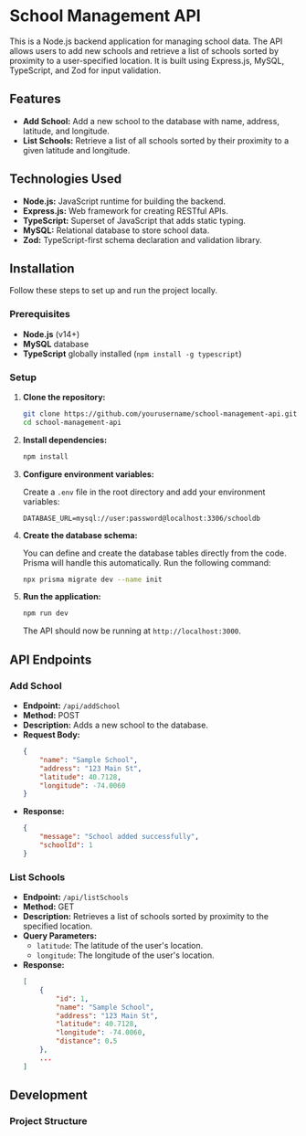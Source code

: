 # School Management API

This is a Node.js backend application for managing school data. The API allows users to add new schools and retrieve a list of schools sorted by proximity to a user-specified location. It is built using Express.js, MySQL, TypeScript, and Zod for input validation.

## Features

- **Add School:** Add a new school to the database with name, address, latitude, and longitude.
- **List Schools:** Retrieve a list of all schools sorted by their proximity to a given latitude and longitude.

## Technologies Used

- **Node.js:** JavaScript runtime for building the backend.
- **Express.js:** Web framework for creating RESTful APIs.
- **TypeScript:** Superset of JavaScript that adds static typing.
- **MySQL:** Relational database to store school data.
- **Zod:** TypeScript-first schema declaration and validation library.


## Installation

Follow these steps to set up and run the project locally.

### Prerequisites

- **Node.js** (v14+)
- **MySQL** database
- **TypeScript** globally installed (`npm install -g typescript`)

### Setup

1. **Clone the repository:**

    ```bash
    git clone https://github.com/yourusername/school-management-api.git
    cd school-management-api
    ```

2. **Install dependencies:**

    ```bash
    npm install
    ```

3. **Configure environment variables:**

    Create a `.env` file in the root directory and add your environment variables:

    ```plaintext
    DATABASE_URL=mysql://user:password@localhost:3306/schooldb
    ```

4. **Create the database schema:**

    You can define and create the database tables directly from the code. Prisma will handle this automatically. Run the following command:

    ```bash
    npx prisma migrate dev --name init
    ```

5. **Run the application:**

    ```bash
    npm run dev
    ```

    The API should now be running at `http://localhost:3000`.

## API Endpoints

### Add School

- **Endpoint:** `/api/addSchool`
- **Method:** POST
- **Description:** Adds a new school to the database.
- **Request Body:**
    ```json
    {
        "name": "Sample School",
        "address": "123 Main St",
        "latitude": 40.7128,
        "longitude": -74.0060
    }
    ```
- **Response:**
    ```json
    {
        "message": "School added successfully",
        "schoolId": 1
    }
    ```

### List Schools

- **Endpoint:** `/api/listSchools`
- **Method:** GET
- **Description:** Retrieves a list of schools sorted by proximity to the specified location.
- **Query Parameters:**
    - `latitude`: The latitude of the user's location.
    - `longitude`: The longitude of the user's location.
- **Response:**
    ```json
    [
        {
            "id": 1,
            "name": "Sample School",
            "address": "123 Main St",
            "latitude": 40.7128,
            "longitude": -74.0060,
            "distance": 0.5
        },
        ...
    ]
    ```

## Development

### Project Structure

